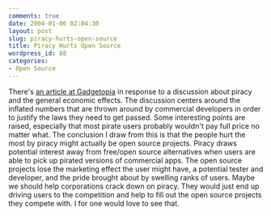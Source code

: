 ```yaml
---
comments: true
date: 2004-01-06 02:04:30
layout: post
slug: piracy-hurts-open-source
title: Piracy Hurts Open Source
wordpress_id: 88
categories:
- Open Source
---
```


There's [an article at Gadgetopia](http://www.gadgetopia.com/2004/01/05/TheEconomicsOfPiracy.html) in response to a discussion about piracy and the general economic effects. The discussion centers around the inflated numbers that are thrown around by commercial developers in order to justify the laws they need to get passed. Some interesting points are raised, especially that most pirate users probably wouldn't pay full price no matter what. The conclusion I draw from this is that the people hurt the most by piracy might actually be open source projects. Piracy draws potential interest away from free/open source alternatives when users are able to pick up pirated versions of commercial apps. The open source projects lose the marketing effect the user might have, a potential tester and developer, and the pride brought about by swelling ranks of users. Maybe we should help corporations crack down on piracy. They would just end up driving users to the competition and help to fill out the open source projects they compete with. I for one would love to see that.
